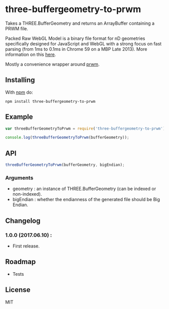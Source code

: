 # three-buffergeometry-to-prwm

Takes a THREE.BufferGeometry and returns an ArrayBuffer containing a PRWM file.

Packed Raw WebGL Model is a binary file format for nD geometries specifically designed for JavaScript and WebGL with a strong focus on fast parsing (from 1ms to 0.1ms in Chrome 59 on a MBP Late 2013). More information on this [here](https://github.com/kchapelier/PRWM).

Mostly a convenience wrapper around [prwm](https://www.npmjs.com/package/prwm).

## Installing

With [npm](http://npmjs.org) do:

```
npm install three-buffergeometry-to-prwm
```

## Example

```js
var threeBufferGeometryToPrwm = require('three-buffergeometry-to-prwm');

console.log(threeBufferGeometryToPrwm(bufferGeometry));
```

## API

```js
threeBufferGeometryToPrwm(bufferGeometry, bigEndian);
```

### Arguments

 * geometry : an instance of THREE.BufferGeometry (can be indexed or non-indexed).
 * bigEndian : whether the endianness of the generated file should be Big Endian.

## Changelog

### 1.0.0 (2017.06.10) :

 * First release.

## Roadmap

 * Tests

## License

MIT
